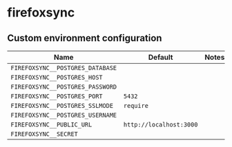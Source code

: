 # firefoxsync

## Custom environment configuration

| Name                             | Default                 | Notes |
|----------------------------------|-------------------------|-------|
| `FIREFOXSYNC__POSTGRES_DATABASE` |                         |       |
| `FIREFOXSYNC__POSTGRES_HOST`     |                         |       |
| `FIREFOXSYNC__POSTGRES_PASSWORD` |                         |       |
| `FIREFOXSYNC__POSTGRES_PORT`     | `5432`                  |       |
| `FIREFOXSYNC__POSTGRES_SSLMODE`  | `require`               |       |
| `FIREFOXSYNC__POSTGRES_USERNAME` |                         |       |
| `FIREFOXSYNC__PUBLIC_URL`        | `http://localhost:3000` |       |
| `FIREFOXSYNC__SECRET`            |                         |       |
